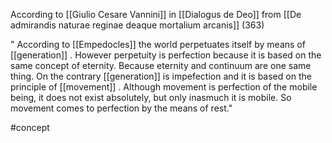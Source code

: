 According to [[Giulio Cesare Vannini]]  in [[Dialogus de Deo]]  from  [[De admirandis naturae reginae deaque mortalium arcanis]] (363)

" According to [[Empedocles]] the world perpetuates itself by means of [[generation]]  . However perpetuity is perfection because it is based on the same concept of eternity. Because eternity and continuum are  one same thing. On the contrary [[generation]] is impefection and it is based on the principle of [[movement]] . Although movement is perfection  of the mobile being, it does not exist absolutely, but only inasmuch it is mobile. So movement comes to perfection by the means of rest."




#concept 
